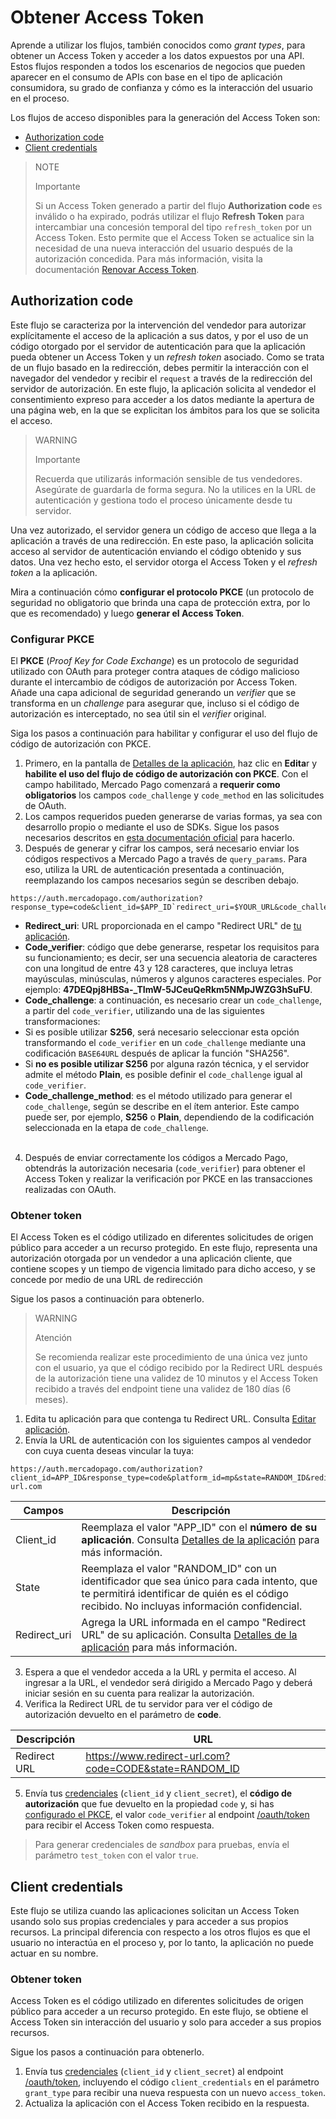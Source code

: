 # Obtener Access Token

Aprende a utilizar los flujos, también conocidos como _grant types_, para obtener un Access Token y acceder a los datos expuestos por una API. Estos flujos responden  a todos los escenarios de negocios que pueden aparecer en el consumo de APIs con base en el tipo de aplicación consumidora, su grado de confianza y cómo es la interacción del usuario en el proceso.

Los flujos de acceso disponibles para la generación del Access Token son:

- [Authorization code](/developers/es/docs/security/oauth/creation#bookmark_authorization_code)
- [Client credentials](/developers/es/docs/security/oauth/creation#bookmark_client_credentials)

> NOTE
>
> Importante
>
> Si un Access Token generado a partir del flujo **Authorization code** es inválido o ha expirado, podrás utilizar el flujo **Refresh Token** para intercambiar una concesión temporal del tipo `refresh_token` por un Access Token. Esto  permite que el Access Token se actualice sin la necesidad de una nueva interacción del usuario después de la autorización concedida. Para más información, visita la documentación [Renovar Access Token](/developers/es/guides/additional-content/security/oauth/renewal).

## Authorization code

Este flujo se caracteriza por la intervención del vendedor para autorizar explícitamente el acceso de la aplicación a sus datos, y por el uso de un código otorgado por el servidor de autenticación para que la aplicación pueda obtener un Access Token y un _refresh token_ asociado.
Como se trata de un flujo basado en la redirección, debes permitir la interacción con el navegador del vendedor y recibir el `request` a través de la redirección del servidor de autorización. En este flujo, la aplicación solicita al vendedor el consentimiento expreso para acceder a los datos mediante la apertura de una página web, en la que se explicitan los ámbitos para los que se solicita el acceso.

> WARNING
>
> Importante
>
> Recuerda que utilizarás información sensible de tus vendedores. Asegúrate de guardarla de forma segura. No la utilices en la URL de autenticación y gestiona todo el proceso únicamente desde tu servidor.

Una vez autorizado, el servidor genera un código de acceso que llega a la aplicación a través de una redirección. En este paso, la aplicación solicita acceso al servidor de autenticación enviando el código obtenido y sus datos. Una vez hecho esto, el servidor otorga el Access Token y el _refresh token_ a la aplicación.

Mira a continuación cómo **configurar el protocolo PKCE** (un protocolo de seguridad no obligatorio que brinda una capa de protección extra, por lo que es recomendado) y luego **generar el Access Token**.

### Configurar PKCE

El **PKCE** (_Proof Key for Code Exchange_) es un protocolo de seguridad utilizado con OAuth para proteger contra ataques de código malicioso durante el intercambio de códigos de autorización por Access Token. Añade una capa adicional de seguridad generando un _verifier_ que se transforma en un _challenge_ para asegurar que, incluso si el código de autorización es interceptado, no sea útil sin el _verifier_ original.

Siga los pasos a continuación para habilitar y configurar el uso del flujo de código de autorización con PKCE.

1. Primero, en la pantalla de [Detalles de la aplicación](/developers/es/docs/your-integrations/application-details), haz clic en **Edita**r y **habilite el uso del flujo de código de autorización con PKCE**. Con el campo habilitado, Mercado Pago comenzará a **requerir como obligatorios** los campos `code_challenge` y `code_method` en las solicitudes de OAuth.
2. Los campos requeridos pueden generarse de varias formas, ya sea con desarrollo propio o mediante el uso de SDKs. Sigue los pasos necesarios descritos en [esta documentación oficial](https://datatracker.ietf.org/doc/html/rfc7636#section-4) para hacerlo.
3. Después de generar y cifrar los campos, será necesario enviar los códigos respectivos a Mercado Pago a través de `query_params`. Para eso, utiliza la URL de autenticación presentada a continuación, reemplazando los campos necesarios según se describen debajo.

```URL
https://auth.mercadopago.com/authorization?response_type=code&client_id=$APP_ID`redirect_uri=$YOUR_URL&code_challenge=$CODE_CHALLENGE&code_challenge_method=$CODE_METHOD
```

- **Redirect_uri**: URL proporcionada en el campo "Redirect URL" de [tu aplicación](/developers/es/guides/additional-content/your-integrations/application-details).
- **Code_verifier**: código que debe generarse, respetar los requisitos para su funcionamiento; es decir, ser una secuencia aleatoria de caracteres con una longitud de entre 43 y 128 caracteres, que incluya letras mayúsculas, minúsculas, números y algunos caracteres especiales. Por ejemplo: **47DEQpj8HBSa-_TImW-5JCeuQeRkm5NMpJWZG3hSuFU**.
- **Code_challenge**: a continuación, es necesario crear un `code_challenge`, a partir del `code_verifier`, utilizando una de las siguientes transformaciones:
 - Si es posible utilizar **S256**, será necesario seleccionar esta opción transformando el `code_verifier` en un `code_challenge` mediante una codificación `BASE64URL` después de aplicar la función "SHA256".
 - Si **no es posible utilizar S256** por alguna razón técnica, y el servidor admite el método **Plain**, es posible definir el `code_challenge` igual al `code_verifier`.
- **Code_challenge_method**: es el método utilizado para generar el `code_challenge`, según se describe en el ítem anterior. Este campo puede ser, por ejemplo, **S256** o **Plain**, dependiendo de la codificación seleccionada en la etapa de `code_challenge`. <br><br>

4. Después de enviar correctamente los códigos a Mercado Pago, obtendrás la autorización necesaria (`code_verifier`) para obtener el Access Token y realizar la verificación por PKCE en las transacciones realizadas con OAuth.

### Obtener token

El Access Token es el código utilizado en diferentes solicitudes de origen público para acceder a un recurso protegido. En este flujo, representa una autorización otorgada por un vendedor a una aplicación cliente, que contiene scopes y un tiempo de vigencia limitado para dicho acceso, y se concede por medio de una URL de redirección 

Sigue los pasos a continuación para obtenerlo.

> WARNING
>
> Atención
>
> Se recomienda realizar este procedimiento de una única vez junto con el usuario, ya que el código recibido por la Redirect URL después de la autorización tiene una validez de 10 minutos y el Access Token recibido a través del endpoint tiene una validez de 180 días (6 meses).

1. Edita tu aplicación para que contenga tu Redirect URL. Consulta [Editar aplicación](/developers/es/guides/additional-content/your-integrations/application-details).
2. Envía la URL de autenticación con los siguientes campos al vendedor con cuya cuenta deseas vincular la tuya:

```URL
https://auth.mercadopago.com/authorization?client_id=APP_ID&response_type=code&platform_id=mp&state=RANDOM_ID&redirect_uri=https://www.redirect-url.com
```

|Campos|Descripción|
|---|---|
|Client_id| Reemplaza el valor "APP_ID" con el **número de su aplicación**. Consulta [Detalles de la aplicación](/developers/es/guides/additional-content/your-integrations/application-details) para más información.|
|State| Reemplaza el valor "RANDOM_ID" con un identificador que sea único para cada intento, que te permitirá identificar de quién es el código recibido. No incluyas información confidencial. |
|Redirect_uri| Agrega la URL informada en el campo "Redirect URL" de su aplicación. Consulta [Detalles de la aplicación](/developers/es/guides/additional-content/your-integrations/application-details) para más información.|

3. Espera a que el vendedor acceda a la URL y permita el acceso. Al ingresar a la URL, el vendedor será dirigido a Mercado Pago y deberá iniciar sesión en su cuenta para realizar la autorización.
4. Verifica la Redirect URL de tu servidor para ver el código de autorización devuelto en el parámetro de **code**.

  |Descripción|URL|
  |---|---|
  | Redirect URL | https://www.redirect-url.com?code=CODE&state=RANDOM_ID |
  
5. Envía tus [credenciales](/developers/es/docs/your-integrations/credentials) (`client_id` y `client_secret`), el **código de autorización** que fue devuelto en la propiedad `code` y, si has [configurado el PKCE](/developers/pt/docs/security/oauth/creation#:~:text=Access%20Token.-,Configurar%20PKCE,-O%20PKCE%20), el valor `code_verifier` al endpoint [/oauth/token](/developers/es/reference/oauth/_oauth_token/post) para recibir el Access Token como respuesta.

> Para generar credenciales de _sandbox_ para pruebas, envía el parámetro `test_token` con el valor `true`.

## Client credentials

Este flujo se utiliza cuando las aplicaciones solicitan un Access Token usando solo sus propias credenciales y para acceder a sus propios recursos. La principal diferencia con respecto a los otros flujos es que el usuario no interactúa en el proceso y, por lo tanto, la aplicación no puede actuar en su nombre.

### Obtener token

Access Token es el código utilizado en diferentes solicitudes de origen público para acceder a un recurso protegido. En este flujo, se obtiene el Access Token sin interacción del usuario y solo para acceder a sus propios recursos.

Sigue los pasos a continuación para obtenerlo.

1. Envía tus [credenciales](/developers/es/docs/your-integrations/credentials) (`client_id` y `client_secret`) al endpoint [/oauth/token](/developers/es/reference/oauth/_oauth_token/post), incluyendo el código `client_credentials` en el parámetro `grant_type` para recibir una nueva respuesta con un nuevo `access_token`.
2. Actualiza la aplicación con el Access Token recibido en la respuesta.